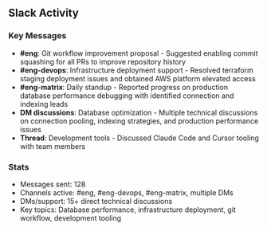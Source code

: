 ## Slack Activity

### Key Messages
- **#eng**: Git workflow improvement proposal - Suggested enabling commit squashing for all PRs to improve repository history
- **#eng-devops**: Infrastructure deployment support - Resolved terraform staging deployment issues and obtained AWS platform elevated access
- **#eng-matrix**: Daily standup - Reported progress on production database performance debugging with identified connection and indexing leads
- **DM discussions**: Database optimization - Multiple technical discussions on connection pooling, indexing strategies, and production performance issues
- **Thread**: Development tools - Discussed Claude Code and Cursor tooling with team members

### Stats
- Messages sent: 128
- Channels active: #eng, #eng-devops, #eng-matrix, multiple DMs
- DMs/support: 15+ direct technical discussions
- Key topics: Database performance, infrastructure deployment, git workflow, development tooling